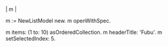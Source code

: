 | m |m := NewListModel new.m openWithSpec.m items: (1 to: 10) asOrderedCollection.m headerTitle: 'Fubu'.m setSelectedIndex: 5.